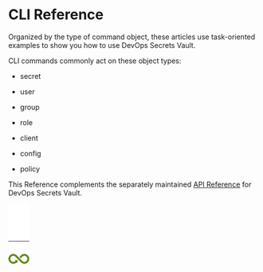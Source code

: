 ﻿[title]: # (CLI Reference)
[tags]: # (DevOps Secrets Vault,DSV,)
[priority]: # (1800)

# CLI Reference

Organized by the type of command object, these articles use task-oriented examples to show you how to use DevOps Secrets Vault.

CLI commands commonly act on these object types:

* secret

* user

* group

* role

* client

* config

* policy

This Reference complements the separately maintained [API Reference](https://dsv.thycotic.com/api) for DevOps Secrets Vault.

![Article End](../dsv-bug.png)

  
